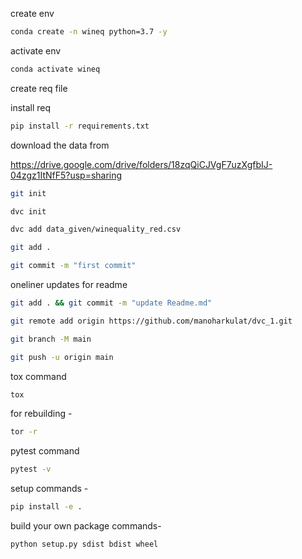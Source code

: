 create env
```bash
conda create -n wineq python=3.7 -y
```

activate env
```bash
conda activate wineq
```

create req file

install req
```bash
pip install -r requirements.txt
```

download the data from

https://drive.google.com/drive/folders/18zqQiCJVgF7uzXgfbIJ-04zgz1ItNfF5?usp=sharing
```bash
git init
```
```bash
dvc init
```
```bash
dvc add data_given/winequality_red.csv
```
```bash
git add .
```
```bash 
git commit -m "first commit"
```

oneliner updates for readme
```bash
git add . && git commit -m "update Readme.md"
```
```bash
git remote add origin https://github.com/manoharkulat/dvc_1.git
```
```bash
git branch -M main
```
```bash
git push -u origin main
```
tox command
```bash
tox
```
for rebuilding -
```bash
tor -r
```
pytest command
```bash
pytest -v
```
setup commands -
```bash
pip install -e .
```
build your own package commands-
```bash
python setup.py sdist bdist wheel
```


